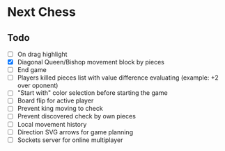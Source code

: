 # Next Chess

## Todo

- [ ] On drag highlight
- [x] Diagonal Queen/Bishop movement block by pieces
- [ ] End game
- [ ] Players killed pieces list with value difference evaluating (example: +2 over oponent)
- [ ] "Start with" color selection before starting the game
- [ ] Board flip for active player
- [ ] Prevent king moving to check
- [ ] Prevent discovered check by own pieces
- [ ] Local movement history
- [ ] Direction SVG arrows for game planning
- [ ] Sockets server for online multiplayer
